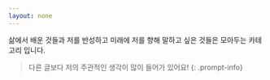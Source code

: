```yaml
---
layout: none
---
```


삶에서 배운 것들과 저를 반성하고 미래에 저를 향해 말하고 싶은 것들은 모아두는 카테고리 입니다.

> 다른 글보다 저의 주관적인 생각이 많이 들어가 있어요!
{: .prompt-info}